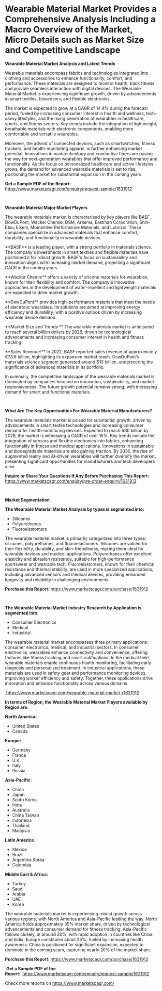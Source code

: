 <p><h1>Wearable Material Market Provides a Comprehensive Analysis Including a Macro Overview of the Market, Micro Details such as Market Size and Competitive Landscape</h1></p><p><strong>Wearable Material Market Analysis and Latest Trends</strong></p>
<p><p>Wearable materials encompass fabrics and technologies integrated into clothing and accessories to enhance functionality, comfort, and performance. These materials are designed to monitor health, track fitness, and provide seamless interaction with digital devices. The Wearable Material Market is experiencing significant growth, driven by advancements in smart textiles, biosensors, and flexible electronics.</p><p>The market is expected to grow at a CAGR of 14.4% during the forecast period, fueled by increasing consumer interest in health and wellness, tech-savvy lifestyles, and the rising penetration of wearables in healthcare, sports, and fitness sectors. Key trends include the integration of lightweight, breathable materials with electronic components, enabling more comfortable and versatile wearables. </p><p>Moreover, the advent of connected devices, such as smartwatches, fitness trackers, and health-monitoring apparel, is further enhancing market potential. Innovations in nanotechnology and conductive fibers are paving the way for next-generation wearables that offer improved performance and functionality. As the focus on personalized healthcare and active lifestyles grows, the demand for advanced wearable materials is set to rise, positioning the market for substantial expansion in the coming years.</p></p>
<p><strong>Get a Sample PDF of the Report:&nbsp;</strong> <a href="https://www.marketscagr.com/enquiry/request-sample/1631912?utm_campaign=1902&utm_medium=2&utm_source=Github&utm_content=ia&utm_term=30012025&utm_id=wearable-material">https://www.marketscagr.com/enquiry/request-sample/1631912</a></p>
<p>&nbsp;</p>
<p><strong>Wearable Material Major Market Players</strong></p>
<p><p>The wearable materials market is characterized by key players like BASF, DowDuPont, Wacker Chemie, DSM, Arkema, Eastman Corporation, Shin-Etsu, Elkem, Momentive Performance Materials, and Lubrizol. These companies specialize in advanced materials that enhance comfort, durability, and functionality in wearable devices.</p><p>**BASF** is a leading player, with a strong portfolio in materials science. The company's investments in smart textiles and flexible materials have positioned it for robust growth. BASF's focus on sustainability and innovation aligns with increasing market demand, projecting a significant CAGR in the coming years.</p><p>**Wacker Chemie** offers a variety of silicone materials for wearables, known for their flexibility and comfort. The company's innovative approaches in the development of water-repellent and lightweight materials are expected to drive market growth. </p><p>**DowDuPont** provides high-performance materials that meet the needs of electronic wearables. Its solutions are aimed at improving energy efficiency and durability, with a positive outlook driven by increasing wearable device demand.</p><p>**Market Size and Trends:** The wearable materials market is anticipated to reach several billion dollars by 2026, driven by technological advancements and increasing consumer interest in health and fitness tracking.</p><p>**Sales Revenue:** In 2022, BASF reported sales revenue of approximately €78.6 billion, highlighting its expansive market reach. DowDuPont’s materials science segment generated around $13 billion, underscoring the significance of advanced materials in its portfolio.</p><p>In summary, the competitive landscape of the wearable materials market is dominated by companies focused on innovation, sustainability, and market responsiveness. The future growth potential remains strong, with increasing demand for smart and functional materials.</p></p>
<p>&nbsp;</p>
<p><strong>What Are The Key Opportunities For Wearable Material Manufacturers?</strong></p>
<p><p>The wearable materials market is poised for substantial growth, driven by advancements in smart textile technologies and increasing consumer demand for health-monitoring devices. Expected to reach $30 billion by 2028, the market is witnessing a CAGR of over 15%. Key trends include the integration of sensors and flexible electronics into fabrics, enhancing functionality in fitness and medical applications. Innovations in sustainable and biodegradable materials are also gaining traction. By 2030, the rise of augmented reality and AI-driven wearables will further diversify the market, presenting significant opportunities for manufacturers and tech developers alike.</p></p>
<p><strong>Inquire or Share Your Questions If Any Before Purchasing This Report:</strong> <a href="https://www.marketscagr.com/enquiry/pre-order-enquiry/1631912?utm_campaign=1902&utm_medium=2&utm_source=Github&utm_content=ia&utm_term=30012025&utm_id=wearable-material">https://www.marketscagr.com/enquiry/pre-order-enquiry/1631912</a></p>
<p>&nbsp;</p>
<p><strong>Market Segmentation</strong></p>
<p><strong>The Wearable Material Market Analysis by types is segmented into:</strong></p>
<p><ul><li>Silicones</li><li>Polyurethanes</li><li>Fluoroelastomers</li></ul></p>
<p><p>The wearable material market is primarily categorized into three types: silicones, polyurethanes, and fluoroelastomers. Silicones are valued for their flexibility, durability, and skin-friendliness, making them ideal for wearable devices and medical applications. Polyurethanes offer excellent elasticity and abrasion resistance, suitable for high-performance sportswear and wearable tech. Fluoroelastomers, known for their chemical resistance and thermal stability, are used in more specialized applications, including advanced sensors and medical devices, providing enhanced longevity and reliability in challenging environments.</p></p>
<p><strong>Purchase this Report:&nbsp;</strong><a href="https://www.marketscagr.com/purchase/1631912?utm_campaign=1902&utm_medium=2&utm_source=Github&utm_content=ia&utm_term=30012025&utm_id=wearable-material">https://www.marketscagr.com/purchase/1631912</a></p>
<p>&nbsp;</p>
<p><strong>The Wearable Material Market Industry Research by Application is segmented into:</strong></p>
<p><ul><li>Consumer Electronics</li><li>Medical</li><li>Industrial</li></ul></p>
<p><p>The wearable material market encompasses three primary applications: consumer electronics, medical, and industrial sectors. In consumer electronics, wearables enhance connectivity and convenience, offering features like fitness tracking and smart notifications. In the medical field, wearable materials enable continuous health monitoring, facilitating early diagnosis and personalized treatment. In industrial applications, these materials are used in safety gear and performance monitoring devices, improving worker efficiency and safety. Together, these applications drive innovation and enhance functionality across various domains.</p></p>
<p><a href="https://www.marketscagr.com/wearable-material-market-r1631912?utm_campaign=1902&utm_medium=2&utm_source=Github&utm_content=ia&utm_term=30012025&utm_id=wearable-material">&nbsp;https://www.marketscagr.com/wearable-material-market-r1631912</a></p>
<p><strong>In terms of Region, the Wearable Material Market Players available by Region are:</strong></p>
<p>
    <p> <strong> North America: </strong>
        <ul>
            <li>United States</li>
            <li>Canada</li>
        </ul>
        </p> 
    <p> <strong> Europe: </strong>
        <ul>
            <li>Germany</li>
            <li>France</li>
            <li>U.K.</li>
            <li>Italy</li>
            <li>Russia</li>
        </ul>
        </p> 
    <p> <strong> Asia-Pacific: </strong>
        <ul>
            <li>China</li>
            <li>Japan</li>
            <li>South Korea</li>
            <li>India</li>
            <li>Australia</li>
            <li>China Taiwan</li>
            <li>Indonesia</li>
            <li>Thailand</li>
            <li>Malaysia</li>
        </ul>
        </p> 
    <p> <strong> Latin America: </strong>
        <ul>
            <li>Mexico</li>
            <li>Brazil</li>
            <li>Argentina Korea</li>
            <li>Colombia</li>
        </ul>
        </p> 
    <p> <strong> Middle East & Africa: </strong>
        <ul>
            <li>Turkey</li>
            <li>Saudi</li>
            <li>Arabia</li>
            <li>UAE</li>
            <li>Korea</li>
        </ul>
    </p>
    </p>
<p><p>The wearable materials market is experiencing robust growth across various regions, with North America and Asia-Pacific leading the way. North America holds approximately 35% market share, driven by technological advancements and consumer demand for fitness tracking. Asia-Pacific follows closely, at around 30%, with rapid adoption in countries like China and India. Europe constitutes about 25%, fueled by increasing health awareness. China is positioned for significant expansion, expected to dominate in the coming years, capturing nearly 20% of the market share.</p></p>
<p><strong>Purchase this Report: </strong><a href="https://www.marketscagr.com/purchase/1631912?utm_campaign=1902&utm_medium=2&utm_source=Github&utm_content=ia&utm_term=30012025&utm_id=wearable-material">https://www.marketscagr.com/purchase/1631912</a></p>
<p>&nbsp;<strong>Get a Sample PDF of the Report:&nbsp;&nbsp;</strong><a href="https://www.marketscagr.com/enquiry/request-sample/1631912?utm_campaign=1902&utm_medium=2&utm_source=Github&utm_content=ia&utm_term=30012025&utm_id=wearable-material">https://www.marketscagr.com/enquiry/request-sample/1631912</a></p>
<p><strong></strong></p>
<p>Check more reports on <a href="https://www.marketscagr.com/?utm_campaign=1902&utm_medium=2&utm_source=Github&utm_content=ia&utm_term=30012025&utm_id=wearable-material">https://www.marketscagr.com/</a></p>